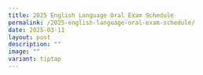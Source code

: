 ```yaml
---
title: 2025 English Language Oral Exam Schedule
permalink: /2025-english-language-oral-exam-schedule/
date: 2025-03-11
layout: post
description: ""
image: ""
variant: tiptap
---
```

